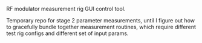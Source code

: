 RF modulator measurement rig GUI control tool.

Temporary repo for stage 2 parameter measurements, until I figure out how to gracefully bundle together measurement routines, which require different test rig configs and different set of input params.

